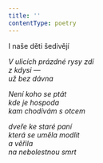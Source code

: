 ```yaml
---
title: ''
contentType: poetry
---
```


<section>

I naše děti šedivějí

_V ulicích prázdné rysy zdí  
z kdysi —  
už bez dávna_

</section>

<section>

_Není koho se ptát  
kde je hospoda  
kam chodívám s otcem_

</section>

<section>

_dveře ke staré paní  
která se uměla modlit  
a věřila  
na nebolestnou smrt_

</section>
